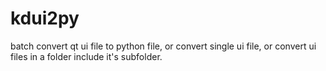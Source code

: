# kdui2py
batch convert qt ui file to python file, or convert single ui file, or convert ui files in a folder include it's subfolder.

